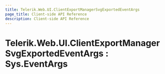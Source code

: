 ```yaml
---
title: Telerik.Web.UI.ClientExportManagerSvgExportedEventArgs
page_title: Client-side API Reference
description: Client-side API Reference
---
```


# Telerik.Web.UI.ClientExportManagerSvgExportedEventArgs : Sys.EventArgs 